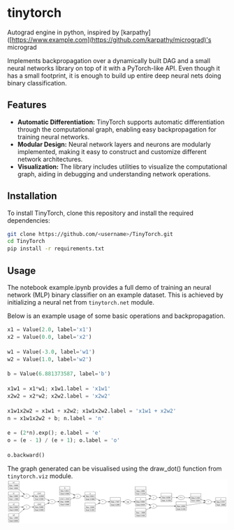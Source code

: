 # tinytorch
Autograd engine in python, inspired by [karpathy]([https://www.example.com](https://github.com/karpathy/micrograd)'s micrograd

Implements backpropagation over a dynamically built DAG and a small neural networks library on top of it with a PyTorch-like API. Even though it has a small footprint, it is enough to build up entire deep neural nets doing binary classification.

## Features

- **Automatic Differentiation:** TinyTorch supports automatic differentiation through the computational graph, enabling easy backpropagation for training neural networks.
- **Modular Design:** Neural network layers and neurons are modularly implemented, making it easy to construct and customize different network architectures.
- **Visualization:** The library includes utilities to visualize the computational graph, aiding in debugging and understanding network operations.

## Installation

To install TinyTorch, clone this repository and install the required dependencies:
```bash
git clone https://github.com/<username>/TinyTorch.git
cd TinyTorch
pip install -r requirements.txt
```

## Usage

The notebook example.ipynb provides a full demo of training an neural network (MLP) binary classifier on an example dataset. This is achieved by initializing a neural net from `tinytorch.net` module.

Below is an example usage of some basic operations and backpropagation.

```python
x1 = Value(2.0, label='x1')
x2 = Value(0.0, label='x2')

w1 = Value(-3.0, label='w1')
w2 = Value(1.0, label='w2')

b = Value(6.881373587, label='b')

x1w1 = x1*w1; x1w1.label = 'x1w1'
x2w2 = x2*w2; x2w2.label = 'x2w2'

x1w1x2w2 = x1w1 + x2w2; x1w1x2w2.label = 'x1w1 + x2w2'
n = x1w1x2w2 + b; n.label = 'n'

e = (2*n).exp(); e.label = 'e'
o = (e - 1) / (e + 1); o.label = 'o'

o.backward()
```

The graph generated can be visualised using the draw_dot() function from `tinytorch.viz` module.
![example_graph](graph.png)
